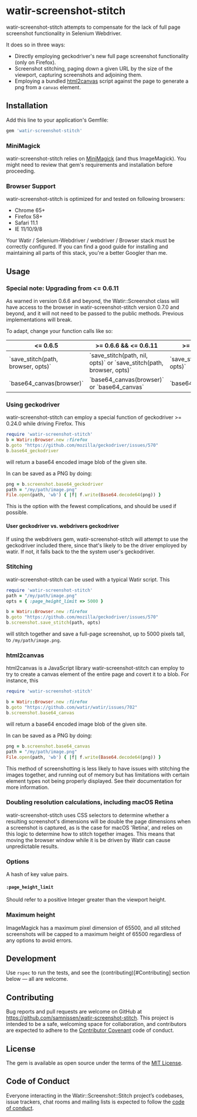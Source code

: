 # watir-screenshot-stitch

watir-screenshot-stitch attempts to compensate for
the lack of full page screenshot functionality
in Selenium Webdriver.

It does so in three ways:

* Directly employing geckodriver's new full page screenshot
functionality (only on Firefox).
* Screenshot stitching, paging down a given URL by the size 
of the viewport, capturing screenshots and adjoining them.
* Employing a bundled
[html2canvas](https://github.com/niklasvh/html2canvas)
script against the page to generate a png from a `canvas`
element. 

## Installation

Add this line to your application's Gemfile:

```ruby
gem 'watir-screenshot-stitch'
```

### MiniMagick

watir-screenshot-stitch relies on [MiniMagick](https://github.com/minimagick/minimagick)
(and thus ImageMagick). You might need to review that gem's requirements and
installation before proceeding.

### Browser Support

watir-screenshot-stitch is optimized for and tested on following browsers:
* Chrome 65+
* Firefox 58+
* Safari 11.1
* IE 11/10/9/8

Your Watir / Selenium-Webdriver / webdriver / Browser stack must be correctly
configured. If you can find a good guide for installing and maintaining all
parts of this stack, you're a better Googler than me.

## Usage

### Special note: Upgrading from <= 0.6.11

As warned in version 0.6.6 and beyond, the Watir::Screenshot
class will have access to the browser in watir-screenshot-stitch
version 0.7.0 and beyond, and it will not need to be
passed to the public methods. Previous implementations will break.

To adapt, change your function calls like so:

<table>
  <thead>
    <tr>
    <th>
      <= 0.6.5
    </th>
    <th>
      >= 0.6.6 && <= 0.6.11
    </th>
    <th>
      >= 0.7.0
    </th>
    </tr>
  </thead>
  <tbody>
    <tr>
      <td>
        `save_stitch(path, browser, opts)`
      </td>
      <td>
        `save_stitch(path, nil, opts)` or
        `save_stitch(path, browser, opts)`
      </td>
      <td>
        `save_stitch(path, opts)`
      </td>
    </tr>
    <tr>
      <td>
        `base64_canvas(browser)`
      </td>
      <td>
        `base64_canvas(browser)` or `base64_canvas`
      </td>
      <td>
        `base64_canvas`
      </td>
    </tr>
  </tbody>
</table>

### Using geckodriver

watir-screenshot-stitch can employ a special function of geckodriver >= 0.24.0
while driving Firefox. This

```ruby
require 'watir-screenshot-stitch'
b = Watir::Browser.new :firefox
b.goto "https://github.com/mozilla/geckodriver/issues/570"
b.base64_geckodriver
```
will return a base64 encoded image blob of the given site.

In can be saved as a PNG by doing:
```ruby
png = b.screenshot.base64_geckodriver
path = "/my/path/image.png"
File.open(path, 'wb') { |f| f.write(Base64.decode64(png)) }
```

This is the option with the fewest complications, and should be used
if possible.

#### User geckodriver vs. webdrivers geckodriver

If using the webdrivers gem, watir-screenshot-stitch will attempt to
use the geckodriver included there, since that's likely to be
the driver employed by watir. If not, it falls back to the the system user's geckodriver.

### Stitching

watir-screenshot-stitch can be used with a typical Watir script. This

```ruby
require 'watir-screenshot-stitch'
path = "/my/path/image.png"
opts = { :page_height_limit => 5000 }

b = Watir::Browser.new :firefox
b.goto "https://github.com/mozilla/geckodriver/issues/570"
b.screenshot.save_stitch(path, opts)
```

will stitch together and save a full-page screenshot, up to 5000 pixels tall,
to `/my/path/image.png`.

### html2canvas

html2canvas is a JavaScript library watir-screenshot-stitch can employ to
try to create a canvas element of the entire page and covert it to a blob.
For instance, this

```ruby
require 'watir-screenshot-stitch'

b = Watir::Browser.new :firefox
b.goto "https://github.com/watir/watir/issues/702"
b.screenshot.base64_canvas
```

will return a base64 encoded image blob of the given site.

In can be saved as a PNG by doing:
```ruby
png = b.screenshot.base64_canvas
path = "/my/path/image.png"
File.open(path, 'wb') { |f| f.write(Base64.decode64(png)) }
```

This method of screenshotting
is less likely to have issues with stitching the images together,
and running out of memory but has limitations with certain element
types not being properly displayed. See their documentation for
more information.

### Doubling resolution calculations, including macOS Retina

watir-screenshot-stitch uses CSS selectors to determine whether a
resulting screenshot's dimensions will be double
the page dimensions when a screenshot is captured,
as is the case for macOS 'Retina', and relies on this
logic to determine how to stitch together images.
This means that moving the browser window while it is be driven by
Watir can cause unpredictable results.

### Options

A hash of key value pairs.

#### `:page_height_limit`
Should refer to a positive Integer greater than the viewport height.

### Maximum height
ImageMagick has a maximum pixel dimension of 65500, and all stitched
screenshots will be capped to a maximum height of 65500 regardless 
of any options to avoid errors.

## Development

Use `rspec` to run the tests, and see the
(contributing)[#Contributing] section below &mdash;
all are welcome.

## Contributing

Bug reports and pull requests are welcome on GitHub at https://github.com/samnissen/watir-screenshot-stitch. This project is intended to be a safe, welcoming space for collaboration, and contributors are expected to adhere to the [Contributor Covenant](http://contributor-covenant.org) code of conduct.

## License

The gem is available as open source under the terms of the [MIT License](https://opensource.org/licenses/MIT).

## Code of Conduct

Everyone interacting in the Watir::Screenshot::Stitch project’s codebases, issue trackers, chat rooms and mailing lists is expected to follow the [code of conduct](https://github.com/samnissen/watir-screenshot-stitch/blob/master/CODE_OF_CONDUCT.md).
